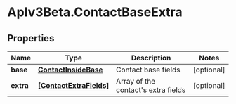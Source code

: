 # ApIv3Beta.ContactBaseExtra

## Properties

Name | Type | Description | Notes
------------ | ------------- | ------------- | -------------
**base** | [**ContactInsideBase**](ContactInsideBase.md) | Contact base fields | [optional] 
**extra** | [**[ContactExtraFields]**](ContactExtraFields.md) | Array of the contact&#39;s extra fields | [optional] 



